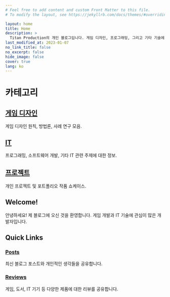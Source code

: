 ```yaml
---
# Feel free to add content and custom Front Matter to this file.
# To modify the layout, see https://jekyllrb.com/docs/themes/#overriding-theme-defaults

layout: home
title: Home
description: >
  Titan Production의 개인 블로그입니다. 게임 디자인, 프로그래밍, 그리고 기타 기술에 관한 정보를 제공합니다.
last_modified_at: 2023-01-07
no_link_title: false 
no_excerpt: false 
hide_image: false
cover: true
lang: ko
---
```


# 카테고리

## [게임 디자인](/GameDesign/)
게임 디자인 원칙, 방법론, 사례 연구 모음.

## [IT](/IT/)
프로그래밍, 소프트웨어 개발, 기타 IT 관련 주제에 대한 정보.

## [프로젝트](/Projects/)
개인 프로젝트 및 포트폴리오 작품 쇼케이스.

## Welcome!

안녕하세요! 제 블로그에 오신 것을 환영합니다.
게임 개발과 IT 기술에 관심이 많은 개발자입니다.

## Quick Links

### [Posts](/Posts/)
최신 블로그 포스트와 개인적인 생각들을 공유합니다.

### [Reviews](/Reviews/)
게임, 도서, IT 기기 등 다양한 제품에 대한 리뷰를 공유합니다.
